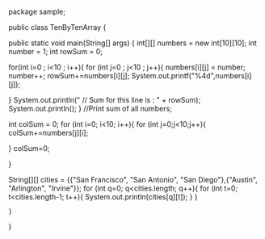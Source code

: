 package sample;

public class TenByTenArray {

   public static void main(String[] args) {
        int[][] numbers = new int[10][10];
        int number = 1;
        int rowSum = 0;


   for(int i=0 ; i<10 ; i++){
            for (int j=0 ; j<10 ; j++){
                numbers[i][j] = number;
                number++;
                rowSum+=numbers[i][j];
                System.out.printf("%4d",numbers[i][j]);

   }
            System.out.println(" // Sum  for this line is : " + rowSum);
            System.out.println();
        }
        //Print sum of all numbers;

   int colSum = 0;
        for (int i=0; i<10; i++){
            for (int j=0;j<10;j++){
                colSum+=numbers[j][i];

   }
            colSum=0;

   }

   String[][] cities = {{"San Francisco", "San Antonio", "San Diego"},{"Austin", "Arlington", "Irvine"}};
        for (int q=0; q<cities.length; q++){
            for (int t=0; t<cities.length-1; t++){
                System.out.println(cities[q][t]);
            }
        }


    }
}
